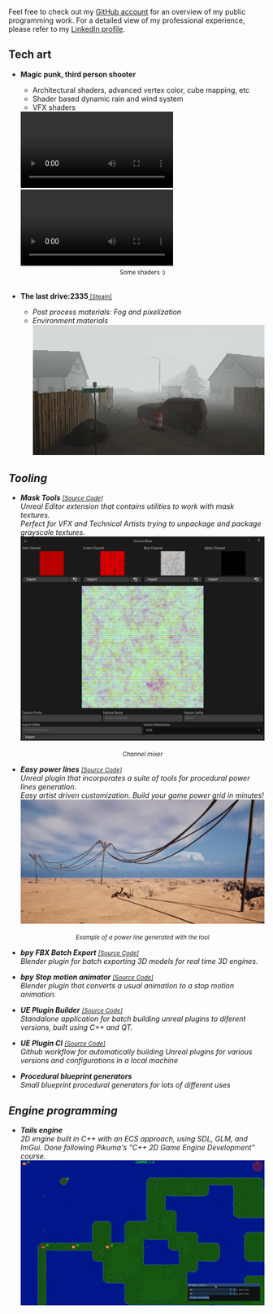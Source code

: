 
Feel free to check out my [GitHub account](https://github.com/Bumvolla) for an
overview of my public programming work.
For a detailed view of my professional experience, please refer to my
<a href="https://www.linkedin.com/in/soramd">LinkedIn profile</a>.

## Tech art

- **Magic punk, third person shooter** <br>
  - Architectural shaders, advanced vertex color, cube mapping, etc
  - Shader based dynamic rain and wind system
  - VFX shaders

  <div class="video-container">
    <video class="responsive-video" controls preload="metadata">
      <source src="/img/MagicPunk.mp4" type="video/mp4">
      Your browser does not support the video tag.
    </video>
  </div>

  <div class="video-container">
    <video class="responsive-video" controls preload="metadata">
      <source src="/img/SI.mp4" type="video/mp4">
      Your browser does not support the video tag.
    </video>
  </div>
  <center><small>Some shaders :)</small></center> <br>


- **The last drive:2335**<small>[ [Steam]](https://store.steampowered.com/app/2987790/TheLastDrive2335) <i class='fab fa-steam'/></small><br>
  - Post process materials: Fog and pixelization
  - Environment materials
  ![image](/img/TheLastDrive.jpg)


## Tooling

- **Mask Tools** <small>[[Source Code]](https://github.com/Bumvolla/MaskTools/) <i class='fab fa-github'/></small><br>
  Unreal Editor extension that contains utilities to work with mask textures. <br>
  Perfect for VFX and Technical Artists trying to unpackage and package grayscale textures.
  ![image](/img/MaskToolsDocs/ChannelMixerScreen.png)<center><small>Channel mixer</small></center>

- **Easy power lines** <small>[[Source Code]](https://github.com/Bumvolla/EasyPowerLines/) <i class='fab fa-github'/></small><br>
  Unreal plugin that incorporates a suite of tools for procedural power lines generation. <br>
  Easy artist driven customization. Build your game power grid in minutes!
![image](/img/EasyPowerLinesDocs/powerlinesbg.png)<center><small>Example of a power line generated with the tool</small></center>

- **bpy FBX Batch Export** <small>[[Source Code]](https://github.com/Bumvolla/bpy_FBXBatchExport) <i class='fab fa-github'/></small><br>
  Blender plugin for batch exporting 3D models for real time 3D engines.

- **bpy Stop motion animator** <small>[[Source Code]](https://gist.github.com/Bumvolla/2c41706691c68c3e63256038e6924384) <i class='fab fa-github'/></small><br>
  Blender plugin that converts a usual animation to a stop motion animation.

- **UE Plugin Builder** <small>[[Source Code]](https://github.com/Bumvolla/UEPluginBuilder/) <i class='fab fa-github'/></small><br>
  Standalone application for batch building unreal plugins to diferent versions, built using C++ and QT.  <br>

- **UE Plugin CI** <small>[[Source Code]](https://gist.github.com/Bumvolla/f4f124885e9142828a8849abb44bf939/) <i class='fab fa-github'/></small><br>
  Github workflow for automatically building Unreal plugins for various versions and configurations in a local machine <br>

- **Procedural blueprint generators** <br>
  Small blueprint procedural generators for lots of different uses

## Engine programming

- **Tails engine** <br>
2D engine built in C++ with an ECS approach, using SDL, GLM, and ImGui.
Done following Pikuma's "C++ 2D Game Engine Development" course.<br>
![image](/img/TailsEngine.png)
